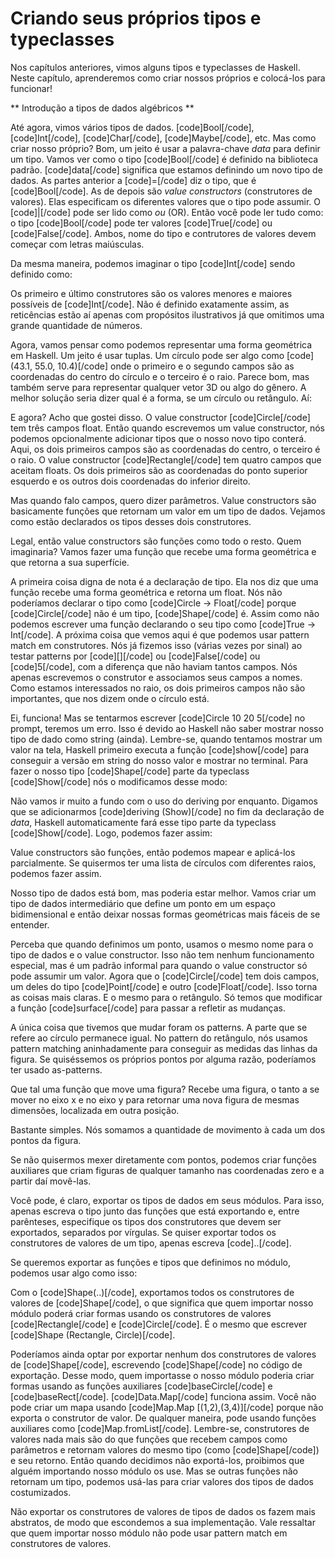Criando seus próprios tipos e typeclasses
=========================================

Nos capítulos anteriores, vimos alguns tipos e typeclasses de Haskell. Neste capítulo, aprenderemos como criar nossos próprios e colocá-los para funcionar!

** Introdução a tipos de dados algébricos **

Até agora, vimos vários tipos de dados. [code]Bool[/code], [code]Int[/code], [code]Char[/code], [code]Maybe[/code], etc. Mas como criar nosso próprio? Bom, um jeito é usar a palavra-chave <em>data</em> para definir um tipo. Vamos ver como o tipo [code]Bool[/code] é definido na biblioteca padrão.
[code]data[/code] significa que estamos definindo um novo tipo de dados. As partes anterior a [code]=[/code] diz o tipo, que é [code]Bool[/code]. As de depois são <em>value constructors</em> (construtores de valores). Elas especificam os diferentes valores que o tipo pode assumir. O [code]|[/code] pode ser lido como <i>ou</i> (OR). Então você pode ler tudo como: o tipo [code]Bool[/code] pode ter valores [code]True[/code] ou [code]False[/code]. Ambos, nome do tipo e contrutores de valores devem começar com letras maiúsculas.

Da mesma maneira, podemos imaginar o tipo [code]Int[/code] sendo definido como:


Os primeiro e último construtores são os valores menores e maiores possíveis de [code]Int[/code]. Não é definido exatamente assim, as reticências estão aí apenas com propósitos ilustrativos já que omitimos uma grande quantidade de números.	

Agora, vamos pensar como podemos representar uma forma geométrica em Haskell. Um jeito é usar tuplas. Um círculo pode ser algo como [code](43.1, 55.0, 10.4)[/code] onde o primeiro e o segundo campos são as coordenadas do centro do círculo e o terceiro é o raio. Parece bom, mas também serve para representar qualquer vetor 3D ou algo do gênero. A melhor solução seria dizer qual é a forma, se um círculo ou retângulo. Aí:


E agora? Acho que gostei disso. O value constructor [code]Circle[/code] tem três campos float. Então quando escrevemos um value constructor, nós podemos opcionalmente adicionar tipos que o nosso novo tipo conterá. Aqui, os dois primeiros campos são as coordenadas do centro, o terceiro é o raio. O value constructor [code]Rectangle[/code] tem quatro campos que aceitam floats. Os dois primeiros são as coordenadas do ponto superior esquerdo e os outros dois coordenadas do inferior direito.


Mas quando falo campos, quero dizer parâmetros. Value constructors são basicamente funções que retornam um valor em um tipo de dados. Vejamos como estão declarados os tipos desses dois construtores.


Legal, então value constructors são funções como todo o resto. Quem imaginaria? Vamos fazer uma função que recebe uma forma geométrica e que retorna a sua superfície.


A primeira coisa digna de nota é a declaração de tipo. Ela nos diz que uma função recebe uma forma geométrica e retorna um float. Nós não poderíamos declarar o tipo como [code]Circle -&gt; Float[/code] porque [code]Circle[/code] não é um tipo, [code]Shape[/code] é. Assim como não podemos escrever uma função declarando o seu tipo como [code]True -&gt; Int[/code]. A próxima coisa que vemos aqui é que podemos usar pattern match em construtores. Nós já fizemos isso (várias vezes por sinal) ao testar patterns por [code][][/code] ou [code]False[/code] ou [code]5[/code], com a diferença que não haviam tantos campos. Nós apenas escrevemos o construtor e associamos seus campos a nomes. Como estamos interessados no raio, os dois primeiros campos não são importantes, que nos dizem onde o círculo está.

Ei, funciona! Mas se tentarmos escrever [code]Circle 10 20 5[/code] no prompt, teremos um erro. Isso é devido ao Haskell não saber mostrar nosso tipo de dado como string (ainda). Lembre-se, quando tentamos mostrar um valor na tela, Haskell primeiro executa a função [code]show[/code] para conseguir a versão em string do nosso valor e mostrar no terminal. Para fazer o nosso tipo [code]Shape[/code] parte da typeclass [code]Show[/code] nós o modificamos desse modo:


Não vamos ir muito a fundo com o uso do deriving por enquanto. Digamos que se adicionarmos [code]deriving (Show)[/code] no fim da declaração de <i>data</i>, Haskell automaticamente fará esse tipo parte da typeclass [code]Show[/code]. Logo, podemos fazer assim:

Value constructors são funções, então podemos mapear e aplicá-los parcialmente. Se quisermos ter uma lista de círculos com diferentes raios, podemos fazer assim.

Nosso tipo de dados está bom, mas poderia estar melhor. Vamos criar um tipo de dados intermediário que define um ponto em um espaço bidimensional e então deixar nossas formas geométricas mais fáceis de se entender.

Perceba que quando definimos um ponto, usamos o mesmo nome para o tipo de dados e o value constructor. Isso não tem nenhum funcionamento especial, mas é um padrão informal para quando o value constructor só pode assumir um valor. Agora que o [code]Circle[/code] tem dois campos, um deles do tipo [code]Point[/code] e outro [code]Float[/code]. Isso torna as coisas mais claras. E o mesmo para o retângulo. Só temos que modificar a função [code]surface[/code] para passar a refletir as mudanças.

A única coisa que tivemos que mudar foram os patterns. A parte que se refere ao círculo permanece igual. No pattern do retângulo, nós usamos pattern matching aninhadamente para conseguir as medidas das linhas da figura. Se quiséssemos os próprios pontos por alguma razão, poderíamos ter usado as-patterns.

Que tal uma função que move uma figura? Recebe uma figura, o tanto a se mover no eixo x e no eixo y para retornar uma nova figura de mesmas dimensões, localizada em outra posição.


Bastante simples. Nós somamos a quantidade de movimento à cada um dos pontos da figura.


Se não quisermos mexer diretamente com pontos, podemos criar funções auxiliares que criam figuras de qualquer tamanho nas coordenadas zero e a partir daí movê-las.


Você pode, é claro, exportar os tipos de dados em seus módulos. Para isso, apenas escreva o tipo junto das funções que está exportando e, entre parênteses, especifique os tipos dos construtores que devem ser exportados, separados por vírgulas. Se quiser exportar todos os construtores de valores de um tipo, apenas escreva [code]..[/code].

Se queremos exportar as funções e tipos que definimos no módulo, podemos usar algo como isso:

Com o [code]Shape(..)[/code], exportamos todos os construtores de valores de [code]Shape[/code], o que significa que quem importar nosso módulo poderá criar formas usando os construtores de valores [code]Rectangle[/code] e [code]Circle[/code]. É o mesmo que escrever [code]Shape (Rectangle, Circle)[/code].

Poderíamos ainda optar por exportar nenhum dos construtores de valores de [code]Shape[/code], escrevendo [code]Shape[/code] no código de exportação. Desse modo, quem importasse o nosso módulo poderia criar formas usando as funções auxiliares [code]baseCircle[/code] e [code]baseRect[/code]. [code]Data.Map[/code] funciona assim. Você não pode criar um mapa usando [code]Map.Map [(1,2),(3,4)][/code] porque não exporta o construtor de valor. De qualquer maneira, pode usando funções auxiliares como [code]Map.fromList[/code]. Lembre-se, construtores de valores nada mais são do que funções que recebem campos como parâmetros e retornam valores do mesmo tipo (como [code]Shape[/code]) e seu retorno. Então quando decidimos não exportá-los, proibimos que alguém importando nosso módulo os use. Mas se outras funções não retornam um tipo, podemos usá-las para criar valores dos tipos de dados costumizados.

Não exportar os construtores de valores de tipos de dados os fazem mais abstratos, de modo que escondemos a sua implementação. Vale ressaltar que quem importar nosso módulo não pode usar pattern match em construtores de valores.
